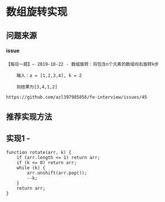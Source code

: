 <!--
 * @Description: 实现数组旋转
 * @Date: 2019-10-22 15:06:33
 * @LastEditors: phoebus
 * @LastEditTime: 2019-10-22 18:09:46
 -->

# 数组旋转实现

## 问题来源

#### issue

	【每日一题】– 2019-10-22 - 数组旋转：将包含n个元素的数组向右旋转k步

		输入：a = [1,2,3,4], k = 2

		则结果为[3,4,1,2]

``` BASH
https://github.com/azl397985856/fe-interview/issues/45
```

## 推荐实现方法


## 实现1 - 

``` JS
function rotate(arr, k) {
    if (arr.length <= 1) return arr;
    if (k <= 0) return arr;
    while (k) {
        arr.unshift(arr.pop());
        --k;
    }
    return arr;
}
```


